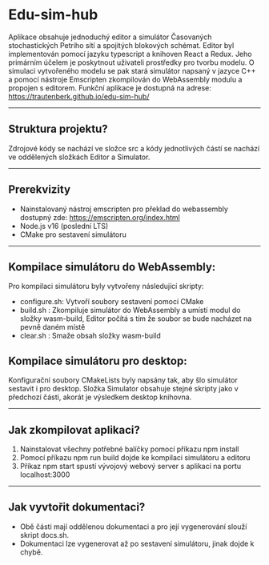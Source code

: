 # Edu-sim-hub

Aplikace obsahuje jednoduchý editor a simulátor Časovaných stochastických Petriho sítí a spojitých blokových schémat.
Editor byl implementován pomocí jazyku typescript a knihoven React a Redux. Jeho primárním účelem je poskytnout uživateli
prostředky pro tvorbu modelu. O simulaci vytvořeného modelu se pak stará simulátor napsaný v jazyce C++ a pomocí nástroje
Emscripten zkompilován do WebAssembly modulu a propojen s editorem. Funkční aplikace je dostupná na adrese: https://trautenberk.github.io/edu-sim-hub/

***
## Struktura projektu?
Zdrojové kódy se nachází ve složce src a kódy jednotlivých částí se nachází ve oddělených složkách Editor a Simulator.

***
## Prerekvizity
* Nainstalovaný nástroj emscripten pro překlad do webassembly dostupný zde: https://emscripten.org/index.html
* Node.js v16 (poslední LTS)
* CMake pro sestavení simulátoru

***
## Kompilace simulátoru do WebAssembly:
Pro kompilaci simulátoru byly vytvořeny následující skripty:

* configure.sh:  Vytvoří soubory sestavení pomocí CMake
* build.sh : Zkompiluje simulátor do WebAssembly a umístí modul do složky wasm-build, Editor počítá s tím že soubor se bude nacházet na pevně daném místě
* clear.sh : Smaže obsah složky wasm-build

## Kompilace simulátoru pro desktop:
Konfigurační soubory CMakeLists byly napsány tak, aby šlo simulátor sestavit i pro desktop.
Složka Simulator obsahuje stejné skripty jako v předchozí části, akorát je výsledkem desktop knihovna.

***
## Jak zkompilovat aplikaci?
1. Nainstalovat všechny potřebné balíčky pomocí příkazu npm install
2. Pomocí příkazu npm run build dojde ke kompilaci simulátoru a editoru
3. Příkaz npm start spustí vývojový webový server s aplikací na portu localhost:3000

***

## Jak vyvtořit dokumentaci?
* Obě části mají oddělenou dokumentaci a pro její vygenerování slouží skript docs.sh.
* Dokumentaci lze vygenerovat až po sestavení simulátoru, jinak dojde k chybě.
